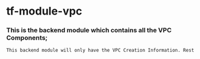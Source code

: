 # tf-module-vpc

### This is the backend module which contains all the VPC Components;

``` 
This backend module will only have the VPC Creation Information. Rest

```